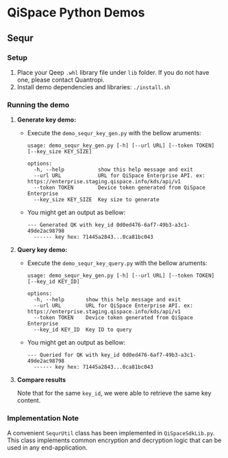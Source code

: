 # QiSpace Python Demos

## Sequr

### Setup
  1. Place your Qeep `.whl` library file under `lib` folder. If you do not have one, please contact Quantropi.
  1. Install demo dependencies and libraries: `./install.sh`

### Running the demo

  1. **Generate key demo:**
      - Execute the `demo_sequr_key_gen.py` with the bellow aruments:
        ```
        usage: demo_sequr_key_gen.py [-h] [--url URL] [--token TOKEN] [--key_size KEY_SIZE]

        options:
          -h, --help           show this help message and exit
          --url URL            URL for QiSpace Enterprise API. ex: https://enterprise.staging.qispace.info/kds/api/v1
          --token TOKEN        Device token generated from QiSpace Enterprise
          --key_size KEY_SIZE  Key size to generate
        ```
      - You might get an output as bellow:
        ```
        --- Generated QK with key_id 0d0ed476-6af7-49b3-a3c1-49de2ac98798
          ------ key hex: 71445a2843...0ca81bc043
        ```
  1. **Query key demo:**
      - Execute the `demo_sequr_key_query.py` with the bellow aruments:
        ```
        usage: demo_sequr_key_gen.py [-h] [--url URL] [--token TOKEN] [--key_id KEY_ID]

        options:
          -h, --help       show this help message and exit
          --url URL        URL for QiSpace Enterprise API. ex: https://enterprise.staging.qispace.info/kds/api/v1
          --token TOKEN    Device token generated from QiSpace Enterprise
          --key_id KEY_ID  Key ID to query
        ```
      - You might get an output as bellow:
        ```
        --- Queried for QK with key_id 0d0ed476-6af7-49b3-a3c1-49de2ac98798
          ------ key hex: 71445a2843...0ca81bc043
        ```
  1. **Compare results**

      Note that for the same `key_id`, we were able to retrieve the same key content.

### Implementation Note
A convenient `SequrUtil` class has been implemented in `QiSpaceSdkLib.py`. This class implements common encryption and decryption logic that can be used in any end-application.
